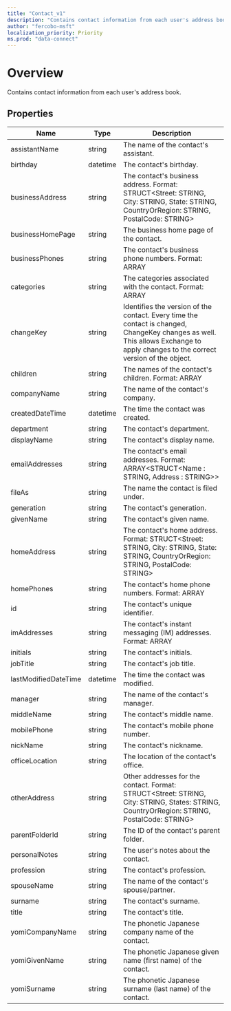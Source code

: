 ```yaml
---
title: "Contact_v1"
description: "Contains contact information from each user's address book."
author: "fercobo-msft"
localization_priority: Priority
ms.prod: "data-connect"
---
```


# Overview

Contains contact information from each user's address book.

## Properties

| Name                 | Type     | Description                                                                                                                                                                      |
| -------------------- | -------- | -------------------------------------------------------------------------------------------------------------------------------------------------------------------------------- |
| assistantName        | string   | The name of the contact's assistant.                                                                                                                                             |
| birthday             | datetime | The contact's birthday.                                                                                                                                                          |
| businessAddress      | string   | The contact's business address. Format: STRUCT<Street: STRING, City: STRING, State: STRING, CountryOrRegion: STRING, PostalCode: STRING>                                         |
| businessHomePage     | string   | The business home page of the contact.                                                                                                                                           |
| businessPhones       | string   | The contact's business phone numbers. Format: ARRAY<STRING>                                                                                                                      |
| categories           | string   | The categories associated with the contact. Format: ARRAY<STRING>                                                                                                                |
| changeKey            | string   | Identifies the version of the contact. Every time the contact is changed, ChangeKey changes as well. This allows Exchange to apply changes to the correct version of the object. |
| children             | string   | The names of the contact's children. Format: ARRAY<STRING>                                                                                                                       |
| companyName          | string   | The name of the contact's company.                                                                                                                                               |
| createdDateTime      | datetime | The time the contact was created.                                                                                                                                                |
| department           | string   | The contact's department.                                                                                                                                                        |
| displayName          | string   | The contact's display name.                                                                                                                                                      |
| emailAddresses       | string   | The contact's email addresses. Format: ARRAY<STRUCT<Name : STRING, Address : STRING>>                                                                                            |
| fileAs               | string   | The name the contact is filed under.                                                                                                                                             |
| generation           | string   | The contact's generation.                                                                                                                                                        |
| givenName            | string   | The contact's given name.                                                                                                                                                        |
| homeAddress          | string   | The contact's home address. Format: STRUCT<Street: STRING, City: STRING, State: STRING, CountryOrRegion: STRING, PostalCode: STRING>                                             |
| homePhones           | string   | The contact's home phone numbers. Format: ARRAY<STRING>                                                                                                                          |
| id                   | string   | The contact's unique identifier.                                                                                                                                                 |
| imAddresses          | string   | The contact's instant messaging (IM) addresses. Format: ARRAY<STRING>                                                                                                            |
| initials             | string   | The contact's initials.                                                                                                                                                          |
| jobTitle             | string   | The contact's job title.                                                                                                                                                         |
| lastModifiedDateTime | datetime | The time the contact was modified.                                                                                                                                               |
| manager              | string   | The name of the contact's manager.                                                                                                                                               |
| middleName           | string   | The contact's middle name.                                                                                                                                                       |
| mobilePhone          | string   | The contact's mobile phone number.                                                                                                                                               |
| nickName             | string   | The contact's nickname.                                                                                                                                                          |
| officeLocation       | string   | The location of the contact's office.                                                                                                                                            |
| otherAddress         | string   | Other addresses for the contact. Format: STRUCT<Street: STRING, City: STRING, States: STRING, CountryOrRegion: STRING, PostalCode: STRING>                                       |
| parentFolderId       | string   | The ID of the contact's parent folder.                                                                                                                                           |
| personalNotes        | string   | The user's notes about the contact.                                                                                                                                              |
| profession           | string   | The contact's profession.                                                                                                                                                        |
| spouseName           | string   | The name of the contact's spouse/partner.                                                                                                                                        |
| surname              | string   | The contact's surname.                                                                                                                                                           |
| title                | string   | The contact's title.                                                                                                                                                             |
| yomiCompanyName      | string   | The phonetic Japanese company name of the contact.                                                                                                                               |
| yomiGivenName        | string   | The phonetic Japanese given name (first name) of the contact.                                                                                                                    |
| yomiSurname          | string   | The phonetic Japanese surname (last name) of the contact.                                                                                                                        |